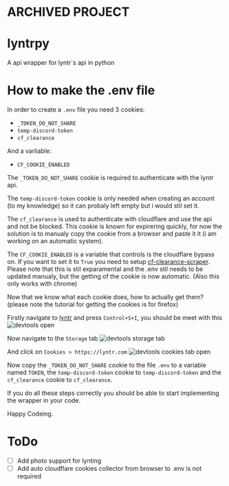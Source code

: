 # ARCHIVED PROJECT

# lyntrpy
 A api wrapper for lyntr`s api in python

# How to make the .env file
In order to create a `.env` file you need 3 cookies:
- `_TOKEN_DO_NOT_SHARE`
- `temp-discord-token`
- `cf_clearance`

And a varliable:
- `CF_COOKIE_ENABLED`

The `_TOKEN_DO_NOT_SHARE` cookie is required to authenticate with the lyntr api.

The `temp-discord-token` cookie is only needed when creating an account (to my knowledge) so it can probaly left empty but i would stil set it.

The `cf_clearance` is used to authenticate with cloudflare and use the api and not be blocked. This cookie is known for expirering quickly, for now the 
solution is to manualy copy the cookie from a browser and paste it it (i am working on an automatic system).

The `CF_COOKIE_ENABLED` is a variable that controls is the cloudflare bypass on. If you want to set it to `True` you need to setup [cf-clearance-scraper](https://github.com/zfcsoftware/cf-clearance-scraper). Please note that this is stil exparamental and the .env stil needs to be updated manualy, but the getting of the cookie is now automatic. (Also this only works with chrome)

Now that we know what each cookie does, how to actually get them? (please note the tutorial for getting the cookies is for firefox)

Firstly navigate to [lyntr](https://lyntr.com) and press `Control+S+I`, you should be meet with this
![devtools open](readme_images/devtools1.png)

Now navigate to the `Storage` tab
![devtools storage tab](readme_images/devtools2.png)

And click on `Cookies > https://lyntr.com`
![devtools cookies tab open](readme_images/devtools3.png)

Now copy the `_TOKEN_DO_NOT_SHARE` cookie to the file `.env` to a variable named `TOKEN`, the `temp-discord-token` cookie to `temp-discord-token` and the `cf_clearance` cookie to `cf_clearance`.

If you do all these steps correctly you should be able to start implementing the wrapper in your code.

Happy Codeing.

# ToDo
- [ ] Add photo support for lynting
- [ ] Add auto cloudflare cookies collector from browser to .env is not required
